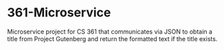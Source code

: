 # 361-Microservice
Microservice project for CS 361 that communicates via JSON to obtain a title from Project Gutenberg and return the formatted text if the title exists.
